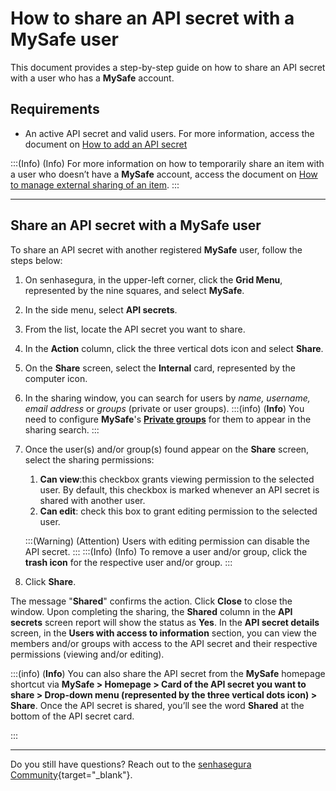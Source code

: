 # How to share an API secret with a MySafe user

This document provides a step-by-step guide on how to share an API secret with a user who has a **MySafe** account. 

## Requirements

* An active API secret and valid users. For more information, access the document on [How to add an API secret](/v3-33/docs/mysafe-api-secret-add)

:::(Info) (Info)
For more information on how to temporarily share an item with a user who doesn’t  have a **MySafe** account, access the document on [How to manage external sharing of an item](/v3-33/docs/how-to-manage-the-external-share-of-an-item).
:::

***

## Share an API secret with a MySafe user
To share an API secret with another registered **MySafe** user, follow the steps below:


1. On senhasegura, in the upper-left corner, click the **Grid Menu**, represented by the nine squares, and select **MySafe**.
2. In the side menu, select **API secrets**.
3. From the list, locate the API secret you want to share.
4. In the **Action** column, click the three vertical dots icon and select **Share**.
5. On the **Share** screen, select the **Internal** card, represented by the computer icon.
6. In the sharing window, you can search for users by *name, username, email address* or *groups* (private or user groups).
    :::(info) (**Info**)
    You need to configure **MySafe**'s **[Private groups](/v3-33/docs/mysafe-private-group)** for them to appear in the sharing search.
    :::
7. Once the user(s) and/or group(s) found appear on the **Share** screen, select the sharing permissions:   
    1. **Can view**:this checkbox grants viewing permission to the selected user. By default, this checkbox is marked whenever an API secret is shared with another user.
    2. **Can edit**: check this box to grant editing permission to the selected user.

   
    :::(Warning) (Attention)
    Users with editing permission can disable the API secret.
    :::
    :::(Info) (Info)
    To remove a user and/or group, click the **trash icon** for the respective user and/or group.
    :::
        
8. Click **Share**.

The message "**Shared**" confirms the action. Click **Close** to close the window.
Upon completing the sharing, the **Shared** column in the **API secrets** screen report will show the status as **Yes**.
In the **API secret details** screen, in the **Users with access to information** section, you can view the members and/or groups with access to the API secret and their respective permissions (viewing and/or editing).

:::(info) (**Info**)
You can also share the API secret from the **MySafe** homepage shortcut via **MySafe > Homepage > Card of the API secret you want to share > Drop-down menu (represented by the three vertical dots icon) > Share**.
Once the API secret is shared, you’ll  see the word **Shared** at the bottom of the API secret card.

:::
***


Do you still have questions? Reach out to the [senhasegura Community](https://community.senhasegura.io/){target="_blank"}.
